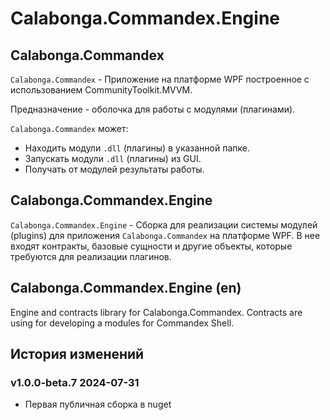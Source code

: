 # Calabonga.Commandex.Engine

## Calabonga.Commandex

`Calabonga.Commandex` - Приложение на платформе WPF построенное с использованием CommunityToolkit.MVVM. 

Предназначение - оболочка для работы с модулями (плагинами).

`Calabonga.Commandex` может:
* Находить модули `.dll` (плагины) в указанной папке.
* Запускать модули `.dll` (плагины) из GUI.
* Получать от модулей результаты работы.

## Calabonga.Commandex.Engine

`Calabonga.Commandex.Engine` - Сборка для реализации системы модулей (plugins) для приложения `Calabonga.Commandex` на платформе WPF. В нее входят контракты, базовые сущности и другие объекты, которые требуются для реализации плагинов.
 
## Calabonga.Commandex.Engine (en)
Engine and contracts library for Calabonga.Commandex. Contracts are using for developing a modules for Commandex Shell.

## История изменений

### v1.0.0-beta.7 2024-07-31

* Первая публичная сборка в nuget